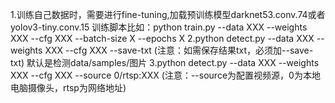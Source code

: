1.训练自己数据时，需要进行fine-tuning,加载预训练模型darknet53.conv.74或者yolov3-tiny.conv.15
训练脚本比如：python train.py --data XXX --weights XXX --cfg XXX --batch-size X --epochs X
2.python detect.py --data XXX --weights XXX --cfg XXX --save-txt   (注意：如需保存结果txt，必须加--save-txt)  默认是检测data/samples/图片
3.python detect.py --data XXX --weights XXX --cfg XXX --source 0/rtsp:XXX (注意：--source为配置视频源，0为本地电脑摄像头，rtsp为网络地址)
